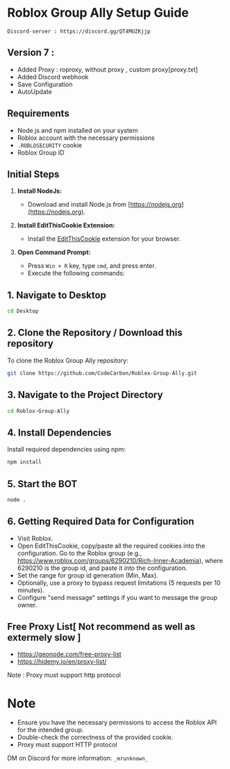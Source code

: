 # Roblox Group Ally Setup Guide


`Discord-server : https://discord.gg/QT4MUZKjjp`  


## Version 7 : 
- Added Proxy : roproxy, without proxy , custom proxy[proxy.txt]
- Added Discord webhook
- Save Configuration
- AutoUpdate 

## Requirements
- Node.js and npm installed on your system
- Roblox account with the necessary permissions
- `.ROBLOSECURITY` cookie
- Roblox Group ID

## Initial Steps
1. **Install NodeJs:**
   - Download and install Node.js from [https://nodejs.org](https://nodejs.org).

2. **Install EditThisCookie Extension:**
   - Install the [EditThisCookie](https://chromewebstore.google.com/detail/editthiscookie/fngmhnnpilhplaeedifhccceomclgfbg) extension for your browser.

3. **Open Command Prompt:**
   - Press `Win + R` key, type `cmd`, and press enter.
   - Execute the following commands:

## 1. Navigate to Desktop
```bash
cd Desktop
```
## 2. Clone the Repository / Download this repository
To clone the Roblox Group Ally repository:
```bash
git clone https://github.com/CodeCarbon/Roblox-Group-Ally.git
```
## 3. Navigate to the Project Directory
```bash
cd Roblox-Group-Ally
```

## 4. Install Dependencies
Install required dependencies using npm:
```bash
npm install
```
## 5. Start the BOT
```bash
node .
```

## 6. Getting Required Data for Configuration
- Visit Roblox.
- Open EditThisCookie, copy/paste all the required cookies into the configuration.
Go to the Roblox group (e.g., https://www.roblox.com/groups/6290210/Rich-Inner-Academia), where 6290210 is the group id, and paste it into the configuration.
- Set the range for group id generation (Min, Max).
- Optionally, use a proxy to bypass request limitations (5 requests per 10 minutes).
- Configure "send message" settings if you want to message the group owner.


## Free Proxy List[ Not recommend as well as extermely slow ]
- https://geonode.com/free-proxy-list
- https://hidemy.io/en/proxy-list/

Note : Proxy must support http protocol
# Note
- Ensure you have the necessary permissions to access the Roblox API for the intended group.
- Double-check the correctness of the provided cookie.
- Proxy must support HTTP protocol


DM on Discord for more information:  `_mrunknown_`
